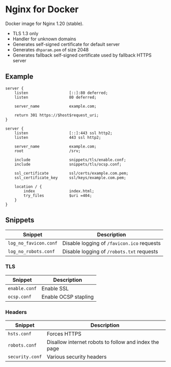 # Nginx for Docker

Docker image for Nginx 1.20 (stable).

- TLS 1.3 only
- Handler for unknown domains
- Generates self-signed certificate for default server
- Generates `dhparam.pem` of size 2048
- Generates fallback self-signed certificate used by fallback HTTPS server

## Example

```nginx
server {
    listen                  [::]:80 deferred;
    listen                  80 deferred;

    server_name             example.com;

    return 301 https://$host$request_uri;
}

server {
    listen                  [::]:443 ssl http2;
    listen                  443 ssl http2;

    server_name             example.com;
    root                    /srv;

    include                 snippets/tls/enable.conf;
    include                 snippets/tls/ocsp.conf;

    ssl_certificate         ssl/certs/example.com.pem;
    ssl_certificate_key     ssl/keys/example.com.pem;

    location / {
        index               index.html;
        try_files           $uri =404;
    }
}
```

## Snippets
| Snippet                 | Description                                |
| ----------------------- | ------------------------------------------ |
| `log_no_favicon.conf`   | Disable logging of `/favicon.ico` requests |
| `log_no_robots.conf`    | Disable logging of `/robots.txt` requests  |

### TLS
| Snippet       | Description                                           |
| ------------- | ----------------------------------------------------- |
| `enable.conf` | Enable SSL                                            |
| `ocsp.conf`   | Enable OCSP stapling                                  |

### Headers
| Snippet         | Description                                           |
| --------------- | ----------------------------------------------------- |
| `hsts.conf`     | Forces HTTPS                                          |
| `robots.conf`   | Disallow internet robots to follow and index the page |
| `security.conf` | Various security headers                              |
